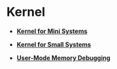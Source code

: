 # Kernel<a name="EN-US_TOPIC_0000001111039554"></a>

-   **[Kernel for Mini Systems](kernel-mini.md)**  

-   **[Kernel for Small Systems](kernel-small.md)**  

-   **[User-Mode Memory Debugging](kernel-small-debug-user.md)**  


